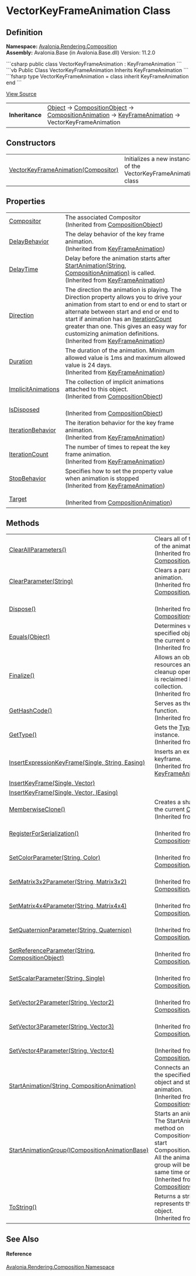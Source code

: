 # VectorKeyFrameAnimation Class




## Definition
**Namespace:** <a href="N_Avalonia_Rendering_Composition">Avalonia.Rendering.Composition</a>  
**Assembly:** Avalonia.Base (in Avalonia.Base.dll) Version: 11.2.0

<Tabs groupId="api-code-preview">
<TabItem value="csharp" label="C#">
```csharp
public class VectorKeyFrameAnimation : KeyFrameAnimation
```
</TabItem>
<TabItem value="vb" label="VB">
```vb
Public Class VectorKeyFrameAnimation
	Inherits KeyFrameAnimation
```
</TabItem>
<TabItem value="fsharp" label="F#">
```fsharp
type VectorKeyFrameAnimation = 
    class
        inherit KeyFrameAnimation
    end
```
</TabItem>
</Tabs>



<a href="https://github.com/AvaloniaUI/Avalonia/tree/master/src/Avalonia.Base/obj/GeneratedFiles/DevGenerators/Avalonia.SourceGenerator.CompositionGenerator.CompositionRoslynGenerator/CompositionAnimations.cs" title="View the source code">View Source</a>

<table>
<tr><td><strong>Inheritance</strong></td><td><a href="https://learn.microsoft.com/dotnet/api/system.object" target="_blank" rel="noopener noreferrer">Object</a>  →  <a href="T_Avalonia_Rendering_Composition_CompositionObject">CompositionObject</a>  →  <a href="T_Avalonia_Rendering_Composition_Animations_CompositionAnimation">CompositionAnimation</a>  →  <a href="T_Avalonia_Rendering_Composition_Animations_KeyFrameAnimation">KeyFrameAnimation</a>  →  VectorKeyFrameAnimation</td></tr>
</table>



## Constructors
<table>
<tr>
<td><a href="M_Avalonia_Rendering_Composition_VectorKeyFrameAnimation__ctor">VectorKeyFrameAnimation(Compositor)</a></td>
<td>Initializes a new instance of the VectorKeyFrameAnimation class</td>
</tr>
</table>

## Properties
<table>
<tr>
<td><a href="P_Avalonia_Rendering_Composition_CompositionObject_Compositor">Compositor</a></td>
<td>The associated Compositor<br />(Inherited from <a href="T_Avalonia_Rendering_Composition_CompositionObject">CompositionObject</a>)</td>
</tr>
<tr>
<td><a href="P_Avalonia_Rendering_Composition_Animations_KeyFrameAnimation_DelayBehavior">DelayBehavior</a></td>
<td>The delay behavior of the key frame animation.<br />(Inherited from <a href="T_Avalonia_Rendering_Composition_Animations_KeyFrameAnimation">KeyFrameAnimation</a>)</td>
</tr>
<tr>
<td><a href="P_Avalonia_Rendering_Composition_Animations_KeyFrameAnimation_DelayTime">DelayTime</a></td>
<td>Delay before the animation starts after <a href="M_Avalonia_Rendering_Composition_CompositionObject_StartAnimation">StartAnimation(String, CompositionAnimation)</a> is called.<br />(Inherited from <a href="T_Avalonia_Rendering_Composition_Animations_KeyFrameAnimation">KeyFrameAnimation</a>)</td>
</tr>
<tr>
<td><a href="P_Avalonia_Rendering_Composition_Animations_KeyFrameAnimation_Direction">Direction</a></td>
<td>The direction the animation is playing. The Direction property allows you to drive your animation from start to end or end to start or alternate between start and end or end to start if animation has an <a href="P_Avalonia_Rendering_Composition_Animations_KeyFrameAnimation_IterationCount">IterationCount</a> greater than one. This gives an easy way for customizing animation definitions.<br />(Inherited from <a href="T_Avalonia_Rendering_Composition_Animations_KeyFrameAnimation">KeyFrameAnimation</a>)</td>
</tr>
<tr>
<td><a href="P_Avalonia_Rendering_Composition_Animations_KeyFrameAnimation_Duration">Duration</a></td>
<td>The duration of the animation. Minimum allowed value is 1ms and maximum allowed value is 24 days.<br />(Inherited from <a href="T_Avalonia_Rendering_Composition_Animations_KeyFrameAnimation">KeyFrameAnimation</a>)</td>
</tr>
<tr>
<td><a href="P_Avalonia_Rendering_Composition_CompositionObject_ImplicitAnimations">ImplicitAnimations</a></td>
<td>The collection of implicit animations attached to this object.<br />(Inherited from <a href="T_Avalonia_Rendering_Composition_CompositionObject">CompositionObject</a>)</td>
</tr>
<tr>
<td><a href="P_Avalonia_Rendering_Composition_CompositionObject_IsDisposed">IsDisposed</a></td>
<td><br />(Inherited from <a href="T_Avalonia_Rendering_Composition_CompositionObject">CompositionObject</a>)</td>
</tr>
<tr>
<td><a href="P_Avalonia_Rendering_Composition_Animations_KeyFrameAnimation_IterationBehavior">IterationBehavior</a></td>
<td>The iteration behavior for the key frame animation.<br />(Inherited from <a href="T_Avalonia_Rendering_Composition_Animations_KeyFrameAnimation">KeyFrameAnimation</a>)</td>
</tr>
<tr>
<td><a href="P_Avalonia_Rendering_Composition_Animations_KeyFrameAnimation_IterationCount">IterationCount</a></td>
<td>The number of times to repeat the key frame animation.<br />(Inherited from <a href="T_Avalonia_Rendering_Composition_Animations_KeyFrameAnimation">KeyFrameAnimation</a>)</td>
</tr>
<tr>
<td><a href="P_Avalonia_Rendering_Composition_Animations_KeyFrameAnimation_StopBehavior">StopBehavior</a></td>
<td>Specifies how to set the property value when animation is stopped<br />(Inherited from <a href="T_Avalonia_Rendering_Composition_Animations_KeyFrameAnimation">KeyFrameAnimation</a>)</td>
</tr>
<tr>
<td><a href="P_Avalonia_Rendering_Composition_Animations_CompositionAnimation_Target">Target</a></td>
<td><br />(Inherited from <a href="T_Avalonia_Rendering_Composition_Animations_CompositionAnimation">CompositionAnimation</a>)</td>
</tr>
</table>

## Methods
<table>
<tr>
<td><a href="M_Avalonia_Rendering_Composition_Animations_CompositionAnimation_ClearAllParameters">ClearAllParameters()</a></td>
<td>Clears all of the parameters of the animation.<br />(Inherited from <a href="T_Avalonia_Rendering_Composition_Animations_CompositionAnimation">CompositionAnimation</a>)</td>
</tr>
<tr>
<td><a href="M_Avalonia_Rendering_Composition_Animations_CompositionAnimation_ClearParameter">ClearParameter(String)</a></td>
<td>Clears a parameter from the animation.<br />(Inherited from <a href="T_Avalonia_Rendering_Composition_Animations_CompositionAnimation">CompositionAnimation</a>)</td>
</tr>
<tr>
<td><a href="M_Avalonia_Rendering_Composition_CompositionObject_Dispose">Dispose()</a></td>
<td><br />(Inherited from <a href="T_Avalonia_Rendering_Composition_CompositionObject">CompositionObject</a>)</td>
</tr>
<tr>
<td><a href="https://learn.microsoft.com/dotnet/api/system.object.equals#system-object-equals(system-object)" target="_blank" rel="noopener noreferrer">Equals(Object)</a></td>
<td>Determines whether the specified object is equal to the current object.<br />(Inherited from <a href="https://learn.microsoft.com/dotnet/api/system.object" target="_blank" rel="noopener noreferrer">Object</a>)</td>
</tr>
<tr>
<td><a href="https://learn.microsoft.com/dotnet/api/system.object.finalize" target="_blank" rel="noopener noreferrer">Finalize()</a></td>
<td>Allows an object to try to free resources and perform other cleanup operations before it is reclaimed by garbage collection.<br />(Inherited from <a href="https://learn.microsoft.com/dotnet/api/system.object" target="_blank" rel="noopener noreferrer">Object</a>)</td>
</tr>
<tr>
<td><a href="https://learn.microsoft.com/dotnet/api/system.object.gethashcode" target="_blank" rel="noopener noreferrer">GetHashCode()</a></td>
<td>Serves as the default hash function.<br />(Inherited from <a href="https://learn.microsoft.com/dotnet/api/system.object" target="_blank" rel="noopener noreferrer">Object</a>)</td>
</tr>
<tr>
<td><a href="https://learn.microsoft.com/dotnet/api/system.object.gettype" target="_blank" rel="noopener noreferrer">GetType()</a></td>
<td>Gets the <a href="https://learn.microsoft.com/dotnet/api/system.type" target="_blank" rel="noopener noreferrer">Type</a> of the current instance.<br />(Inherited from <a href="https://learn.microsoft.com/dotnet/api/system.object" target="_blank" rel="noopener noreferrer">Object</a>)</td>
</tr>
<tr>
<td><a href="M_Avalonia_Rendering_Composition_Animations_KeyFrameAnimation_InsertExpressionKeyFrame">InsertExpressionKeyFrame(Single, String, Easing)</a></td>
<td>Inserts an expression keyframe.<br />(Inherited from <a href="T_Avalonia_Rendering_Composition_Animations_KeyFrameAnimation">KeyFrameAnimation</a>)</td>
</tr>
<tr>
<td><a href="M_Avalonia_Rendering_Composition_VectorKeyFrameAnimation_InsertKeyFrame_1">InsertKeyFrame(Single, Vector)</a></td>
<td> </td>
</tr>
<tr>
<td><a href="M_Avalonia_Rendering_Composition_VectorKeyFrameAnimation_InsertKeyFrame">InsertKeyFrame(Single, Vector, IEasing)</a></td>
<td> </td>
</tr>
<tr>
<td><a href="https://learn.microsoft.com/dotnet/api/system.object.memberwiseclone" target="_blank" rel="noopener noreferrer">MemberwiseClone()</a></td>
<td>Creates a shallow copy of the current <a href="https://learn.microsoft.com/dotnet/api/system.object" target="_blank" rel="noopener noreferrer">Object</a>.<br />(Inherited from <a href="https://learn.microsoft.com/dotnet/api/system.object" target="_blank" rel="noopener noreferrer">Object</a>)</td>
</tr>
<tr>
<td><a href="M_Avalonia_Rendering_Composition_CompositionObject_RegisterForSerialization">RegisterForSerialization()</a></td>
<td><br />(Inherited from <a href="T_Avalonia_Rendering_Composition_CompositionObject">CompositionObject</a>)</td>
</tr>
<tr>
<td><a href="M_Avalonia_Rendering_Composition_Animations_CompositionAnimation_SetColorParameter">SetColorParameter(String, Color)</a></td>
<td><br />(Inherited from <a href="T_Avalonia_Rendering_Composition_Animations_CompositionAnimation">CompositionAnimation</a>)</td>
</tr>
<tr>
<td><a href="M_Avalonia_Rendering_Composition_Animations_CompositionAnimation_SetMatrix3x2Parameter">SetMatrix3x2Parameter(String, Matrix3x2)</a></td>
<td><br />(Inherited from <a href="T_Avalonia_Rendering_Composition_Animations_CompositionAnimation">CompositionAnimation</a>)</td>
</tr>
<tr>
<td><a href="M_Avalonia_Rendering_Composition_Animations_CompositionAnimation_SetMatrix4x4Parameter">SetMatrix4x4Parameter(String, Matrix4x4)</a></td>
<td><br />(Inherited from <a href="T_Avalonia_Rendering_Composition_Animations_CompositionAnimation">CompositionAnimation</a>)</td>
</tr>
<tr>
<td><a href="M_Avalonia_Rendering_Composition_Animations_CompositionAnimation_SetQuaternionParameter">SetQuaternionParameter(String, Quaternion)</a></td>
<td><br />(Inherited from <a href="T_Avalonia_Rendering_Composition_Animations_CompositionAnimation">CompositionAnimation</a>)</td>
</tr>
<tr>
<td><a href="M_Avalonia_Rendering_Composition_Animations_CompositionAnimation_SetReferenceParameter">SetReferenceParameter(String, CompositionObject)</a></td>
<td><br />(Inherited from <a href="T_Avalonia_Rendering_Composition_Animations_CompositionAnimation">CompositionAnimation</a>)</td>
</tr>
<tr>
<td><a href="M_Avalonia_Rendering_Composition_Animations_CompositionAnimation_SetScalarParameter">SetScalarParameter(String, Single)</a></td>
<td><br />(Inherited from <a href="T_Avalonia_Rendering_Composition_Animations_CompositionAnimation">CompositionAnimation</a>)</td>
</tr>
<tr>
<td><a href="M_Avalonia_Rendering_Composition_Animations_CompositionAnimation_SetVector2Parameter">SetVector2Parameter(String, Vector2)</a></td>
<td><br />(Inherited from <a href="T_Avalonia_Rendering_Composition_Animations_CompositionAnimation">CompositionAnimation</a>)</td>
</tr>
<tr>
<td><a href="M_Avalonia_Rendering_Composition_Animations_CompositionAnimation_SetVector3Parameter">SetVector3Parameter(String, Vector3)</a></td>
<td><br />(Inherited from <a href="T_Avalonia_Rendering_Composition_Animations_CompositionAnimation">CompositionAnimation</a>)</td>
</tr>
<tr>
<td><a href="M_Avalonia_Rendering_Composition_Animations_CompositionAnimation_SetVector4Parameter">SetVector4Parameter(String, Vector4)</a></td>
<td><br />(Inherited from <a href="T_Avalonia_Rendering_Composition_Animations_CompositionAnimation">CompositionAnimation</a>)</td>
</tr>
<tr>
<td><a href="M_Avalonia_Rendering_Composition_CompositionObject_StartAnimation">StartAnimation(String, CompositionAnimation)</a></td>
<td>Connects an animation with the specified property of the object and starts the animation.<br />(Inherited from <a href="T_Avalonia_Rendering_Composition_CompositionObject">CompositionObject</a>)</td>
</tr>
<tr>
<td><a href="M_Avalonia_Rendering_Composition_CompositionObject_StartAnimationGroup">StartAnimationGroup(ICompositionAnimationBase)</a></td>
<td>Starts an animation group. The StartAnimationGroup method on CompositionObject lets you start CompositionAnimationGroup. All the animations in the group will be started at the same time on the object.<br />(Inherited from <a href="T_Avalonia_Rendering_Composition_CompositionObject">CompositionObject</a>)</td>
</tr>
<tr>
<td><a href="https://learn.microsoft.com/dotnet/api/system.object.tostring" target="_blank" rel="noopener noreferrer">ToString()</a></td>
<td>Returns a string that represents the current object.<br />(Inherited from <a href="https://learn.microsoft.com/dotnet/api/system.object" target="_blank" rel="noopener noreferrer">Object</a>)</td>
</tr>
</table>

## See Also


#### Reference
<a href="N_Avalonia_Rendering_Composition">Avalonia.Rendering.Composition Namespace</a>  
